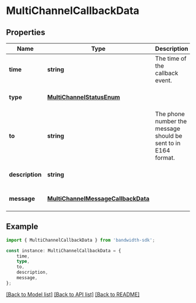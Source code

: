 # MultiChannelCallbackData


## Properties

Name | Type | Description | Notes
------------ | ------------- | ------------- | -------------
**time** | **string** | The time of the callback event. | [optional] [default to undefined]
**type** | [**MultiChannelStatusEnum**](MultiChannelStatusEnum.md) |  | [optional] [default to undefined]
**to** | **string** | The phone number the message should be sent to in E164 format. | [optional] [default to undefined]
**description** | **string** |  | [optional] [default to undefined]
**message** | [**MultiChannelMessageCallbackData**](MultiChannelMessageCallbackData.md) |  | [optional] [default to undefined]

## Example

```typescript
import { MultiChannelCallbackData } from 'bandwidth-sdk';

const instance: MultiChannelCallbackData = {
    time,
    type,
    to,
    description,
    message,
};
```

[[Back to Model list]](../README.md#documentation-for-models) [[Back to API list]](../README.md#documentation-for-api-endpoints) [[Back to README]](../README.md)
